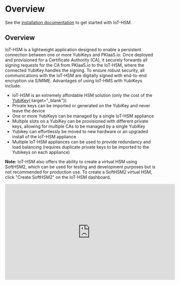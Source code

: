 # Overview

See the [installation documentation](installation.md) to get started with IoT-HSM.

## Overview
IoT-HSM is a lightweight application designed to enable a persistent connection between one or more YubiKeys and PKIaaS.io. Once deployed and provisioned for a Certificate Authority (CA), it securely forwards all signing requests for the CA from PKIaaS.io to the IoT-HSM, where the connected YubiKey handles the signing. To ensure robust security, all communications with the IoT-HSM are digitally signed with end-to-end encryption via S/MIME. Advantages of using IoT-HMS with YubiKeys include:

* IoT-HSM is an extremely affordable HSM solution (only the cost of the [YubiKey](https://www.yubico.com/product/yubikey-5-series/yubikey-5-nfc/){:target="_blank"})
* Private keys can be imported or generated on the YubiKey and never leave the device
* One or more YubiKeys can be managed by a single IoT-HSM appliance
* Multiple slots on a YubiKey can be provisioned with different private keys, allowing for multiple CAs to be managed by a single YubiKey
* Yubikey can effortlessly be moved to new hardware or an upgraded install of the IoT-HSM appliance
* Multiple IoT-HSM appliances can be used to provide redundancy and load balancing (requires duplicate private keys to be imported to the Yubikeys on each appliance)

**Note:** IoT-HSM also offers the ability to create a virtual HSM using SoftHSM2, which can be used for testing and development purposes but is not recommended for production use. To create a SoftHSM2 virtual HSM, click "Create SoftHSM2" on the IoT-HSM dashboard.

<iframe width="560" height="315" src="https://www.youtube.com/embed/z5EENNZS1X8?si=ODKocYeNWeNmdD3g" title="YouTube video player" frameborder="0" allow="accelerometer; autoplay; clipboard-write; encrypted-media; gyroscope; picture-in-picture; web-share" referrerpolicy="strict-origin-when-cross-origin" allowfullscreen></iframe>